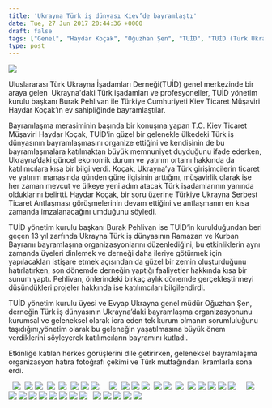```yaml
---
title: 'Ukrayna Türk iş dünyası Kiev’de bayramlaştı'
date: Tue, 27 Jun 2017 20:44:36 +0000
draft: false
tags: ["Genel", "Haydar Koçak", "Oğuzhan Şen", "TUİD", "TUİD (Türk Ukrayna İşadamları Derneği)", "Ukrayna bayram", "Ukrayna ramazan", "Ukrayna Türk İş Dünyası", "Ukrayna Türk Toplumu", "Ukrayna Türk toplumu"]
type: post
---
```


![](https://burakpehlivan.org/wp-content/uploads/2017/06/IMG_7705-84-Копировать.jpg)




Uluslararası Türk Ukrayna İşadamları Derneği(TUİD) genel merkezinde bir araya gelen  Ukrayna'daki Türk işadamları ve profesyoneller, TUİD yönetim kurulu başkanı Burak Pehlivan ile Türkiye Cumhuriyeti Kiev Ticaret Müşaviri Haydar Koçak’ın ev sahipliğinde bayramlaştılar.




Bayramlaşma merasiminin başında bir konuşma yapan T.C. Kiev Ticaret Müşaviri Haydar Koçak, TUİD’in güzel bir gelenekle ülkedeki Türk iş dünyasının bayramlaşmasını organize ettiğini ve kendisinin de bu bayramlaşmalara katılmaktan büyük memnuniyet duyduğunu ifade ederken, Ukrayna’daki güncel ekonomik durum ve yatırım ortamı hakkında da katılımcılara kısa bir bilgi verdi. Koçak, Ukrayna’ya Türk girişimcilerin ticaret ve yatırım manasında günden güne ilgisinin arttığını, müşavirlik olarak ise her zaman mevcut ve ülkeye yeni adım atacak Türk işadamlarının yanında olduklarını belirtti. Haydar Koçak, bir soru üzerine Türkiye Ukrayna Serbest Ticaret Antlaşması görüşmelerinin devam ettiğini ve antlaşmanın en kısa zamanda imzalanacağını umduğunu söyledi.




TUİD yönetim kurulu başkanı Burak Pehlivan ise TUİD’in kurulduğundan beri geçen 13 yıl zarfında Ukrayna Türk iş dünyasının Ramazan ve Kurban Bayramı bayramlaşma organizasyonlarını düzenlediğini, bu etkinliklerin aynı zamanda üyeleri dinlemek ve derneği daha ileriye götürmek için yapılacakları istişare etmek açısından da güzel bir zemin oluşturduğunu hatırlatırken, son dönemde derneğin yaptığı faaliyetler hakkında kısa bir sunum yaptı. Pehlivan, önlerindeki birkaç aylık dönemde gerçekleştirmeyi düşündükleri projeler hakkında ise katılımcıları bilgilendirdi.




TUİD yönetim kurulu üyesi ve Evyap Ukrayna genel müdür Oğuzhan Şen, derneğin Türk iş dünyasının Ukrayna’daki bayramlaşma organizasyonunu kurumsal ve geleneksel olarak icra eden tek kurum olmanın sorumluluğunu taşıdığını,yönetim olarak bu geleneğin yaşatılmasına büyük önem verdiklerini söyleyerek katılımcıların bayramını kutladı.




Etkinliğe katılan herkes görüşlerini dile getirirken, geleneksel bayramlaşma organizasyon hatıra fotoğrafı çekimi ve Türk mutfağından ikramlarla sona erdi.


  ![](https://burakpehlivan.org/wp-content/uploads/2017/06/IMG_7517-5-Копировать.jpg)  ![](https://burakpehlivan.org/wp-content/uploads/2017/06/IMG_7527-9-Копировать.jpg) ![](https://burakpehlivan.org/wp-content/uploads/2017/06/IMG_7529-10-Копировать.jpg)  ![](https://burakpehlivan.org/wp-content/uploads/2017/06/IMG_7531-12-Копировать.jpg)  ![](https://burakpehlivan.org/wp-content/uploads/2017/06/IMG_7536-15-Копировать.jpg)  ![](https://burakpehlivan.org/wp-content/uploads/2017/06/IMG_7540-17-Копировать.jpg) ![](https://burakpehlivan.org/wp-content/uploads/2017/06/IMG_7541-18-Копировать.jpg) ![](https://burakpehlivan.org/wp-content/uploads/2017/06/IMG_7543-20-Копировать.jpg)     ![](https://burakpehlivan.org/wp-content/uploads/2017/06/IMG_7560-26-Копировать.jpg)  ![](https://burakpehlivan.org/wp-content/uploads/2017/06/IMG_7566-28-Копировать.jpg) ![](https://burakpehlivan.org/wp-content/uploads/2017/06/IMG_7572-30-Копировать.jpg) ![](https://burakpehlivan.org/wp-content/uploads/2017/06/IMG_7576-31-Копировать.jpg)  ![](https://burakpehlivan.org/wp-content/uploads/2017/06/IMG_7589-34-Копировать.jpg) ![](https://burakpehlivan.org/wp-content/uploads/2017/06/IMG_7591-36-Копировать.jpg)  ![](https://burakpehlivan.org/wp-content/uploads/2017/06/IMG_7605-39-Копировать.jpg)  ![](https://burakpehlivan.org/wp-content/uploads/2017/06/IMG_7611-42-Копировать.jpg) ![](https://burakpehlivan.org/wp-content/uploads/2017/06/IMG_7615-44-Копировать.jpg) ![](https://burakpehlivan.org/wp-content/uploads/2017/06/IMG_7619-45-Копировать.jpg) ![](https://burakpehlivan.org/wp-content/uploads/2017/06/IMG_7620-46-Копировать.jpg) ![](https://burakpehlivan.org/wp-content/uploads/2017/06/IMG_7630-48-Копировать.jpg)     ![](https://burakpehlivan.org/wp-content/uploads/2017/06/IMG_7654-57-Копировать.jpg) ![](https://burakpehlivan.org/wp-content/uploads/2017/06/IMG_7657-59-Копировать.jpg) ![](https://burakpehlivan.org/wp-content/uploads/2017/06/IMG_7661-60-Копировать.jpg) ![](https://burakpehlivan.org/wp-content/uploads/2017/06/IMG_7662-61-Копировать.jpg) ![](https://burakpehlivan.org/wp-content/uploads/2017/06/IMG_7663-62-Копировать.jpg) ![](https://burakpehlivan.org/wp-content/uploads/2017/06/IMG_7667-65-Копировать.jpg) ![](https://burakpehlivan.org/wp-content/uploads/2017/06/IMG_7668-66-Копировать.jpg) ![](https://burakpehlivan.org/wp-content/uploads/2017/06/IMG_7669-67-Копировать.jpg) ![](https://burakpehlivan.org/wp-content/uploads/2017/06/IMG_7672-69-Копировать.jpg)   ![](https://burakpehlivan.org/wp-content/uploads/2017/06/IMG_7680-72-Копировать.jpg) ![](https://burakpehlivan.org/wp-content/uploads/2017/06/IMG_7681-73-Копировать.jpg) ![](https://burakpehlivan.org/wp-content/uploads/2017/06/IMG_7684-74-Копировать.jpg) ![](https://burakpehlivan.org/wp-content/uploads/2017/06/IMG_7687-75-Копировать.jpg) ![](https://burakpehlivan.org/wp-content/uploads/2017/06/IMG_7690-76-Копировать.jpg)